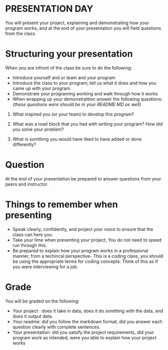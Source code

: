 # PRESENTATION DAY
You will present your project, explaining and demonstrating how your program works, and at the 
end of your presentation you will field questions from the class. 

# Structuring your presentation
When you are infront of the class be sure to do the following:
- Introduce yourself and or team and your program
- Introduce the class to your program; tell us what it does and how you came up with your program.
- Demonstrate your programing working and walk through how it works
- When wrapping up your demonstrattion answer the following questions:
<i>(these questions were should be in your README.MD as well)</i>

1. What inspired you (or your team) to develop this program?

2. What was a road block that you had with writing your program? How did you solve your  problem?

3. What is somthing you would have liked to have added or done differently?

# Question
At the end of your presentation be prepared to answer questions from your peers and instructor.

# Things to remember when presenting
- Speak clearly, confidently, and project your voice to ensure that the class can here you.
- Take your time when presenting your project, You do not need to speed run through this. 
- Be prepared to explain how your program works in a professional manner, from a techincal perspective- This is a coding class, you should be using the appropriate terms for coding concepts. Think of this as if you were interviewing for a job.

# Grade
You will be graded on the following:
- Your project : does it take in data, does it do somthing with the data, and does it output data.
- Your readme: did you follow the markdown format, did you answer each question clearly with complete sentences.
- Your presentation: did you satsify the project requirements, did your program work as intended,  were you able to explain how your project works
